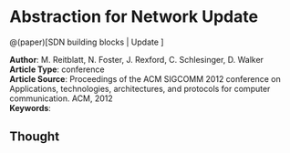 # Abstraction for Network Update 

@(paper)[SDN building blocks | Update ]

**Author**: M. Reitblatt, N. Foster, J. Rexford, C. Schlesinger, D. Walker             
**Article Type**: conference                   
**Article Source**: Proceedings of the ACM SIGCOMM 2012 conference on Applications, technologies, architectures, and protocols for computer communication. ACM, 2012                     
**Keywords**:                

## Thought


